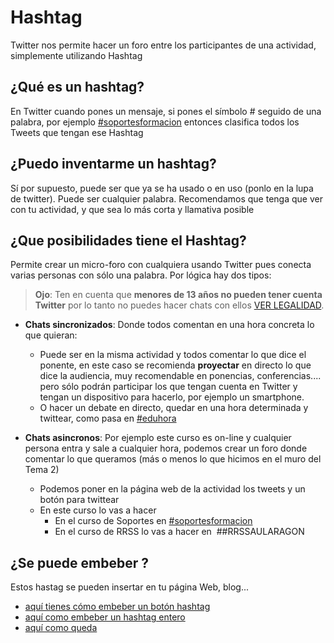 # Hashtag

Twitter nos permite hacer un foro entre los participantes de una actividad, simplemente utilizando Hashtag

## ¿Qué es un hashtag?

En Twitter cuando pones un mensaje, si pones el símbolo # seguido de una palabra, por ejemplo [#soportesformacion](https://twitter.com/search?q=%23soportesformacion&amp;src=typd) entonces clasifica todos los Tweets que tengan ese Hashtag

## ¿Puedo inventarme un hashtag?

Sí por supuesto, puede ser que ya se ha usado o en uso (ponlo en la lupa de twitter). Puede ser cualquier palabra. Recomendamos que tenga que ver con tu actividad, y que sea lo más corta y llamativa posible

## ¿Que posibilidades tiene el Hashtag?

Permite crear un micro-foro con cualquiera usando Twitter pues conecta varias personas con sólo una palabra. Por lógica hay dos tipos:

>**Ojo**: Ten en cuenta que **menores de 13 años no pueden tener cuenta Twitter** por lo tanto no puedes hacer chats con ellos [VER LEGALIDAD](https://catedu.gitbooks.io/redes-sociales-en-educacion/content/ojo-no-es-legal.html).

- **Chats sincronizados**: Donde todos comentan en una hora concreta lo que quieran:
    - Puede ser en la misma actividad y todos comentar lo que dice el ponente, en este caso se recomienda **proyectar** en directo lo que dice la audiencia, muy recomendable en ponencias, conferencias.... pero sólo podrán participar los que tengan cuenta en Twitter y tengan un dispositivo para hacerlo, por ejemplo un smartphone.
    - O hacer un debate en directo, quedar en una hora determinada y twittear, como pasa en [#eduhora](https://twitter.com/search?q=%23eduhora&amp;src=typd)
    
- **Chats asincronos**: Por ejemplo este curso es on-line y cualquier persona entra y sale a cualquier hora, podemos crear un foro donde comentar lo que queramos (más o menos lo que hicimos en el muro del Tema 2)
    - Podemos poner en la página web de la actividad los tweets y un botón para twittear
    - En este curso lo vas a hacer
        - En el curso de Soportes en [#soportesformacion](https://twitter.com/search?q=%23soportesformacion&amp;src=typd)
        - En el curso de RRSS lo vas a hacer en  ##RRSSAULARAGON

## ¿Se puede embeber ?

Estos hastag se pueden insertar en tu página Web, blog... 

* [aquí tienes cómo embeber un botón hashtag](https://catedu.gitbooks.io/soportes-informaticos-profesorado/content/embeber_botn_hashtag.html)
* [aquí como embeber un hashtag entero](https://catedu.gitbooks.io/soportes-informaticos-profesorado/content/embeber_tweets_hashtag.html)
* [aquí como queda](https://catedu.gitbooks.io/soportes-informaticos-profesorado/content/cmo_queda_vamos_a_verlo_soportesformacion.html)

